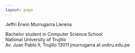 ```yaml
---
layout: page
---
```


Jeffri Erwin Murrugarra Llerena

Bachelor student in Computer Science School  
National University of Trujillo  
Av. Juan Pablo II, Trujillo 13011
jmurrugarra at unitru.edu.pe  
